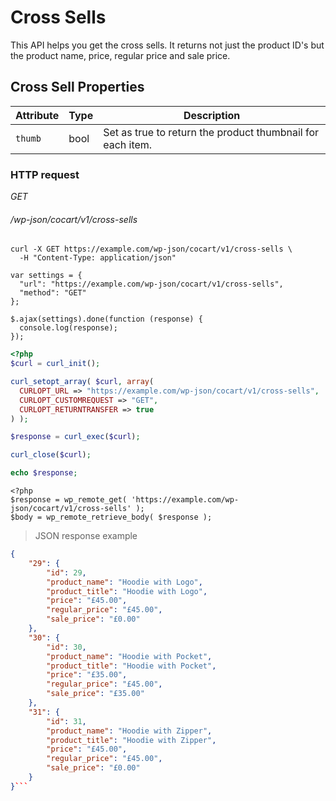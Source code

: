 # Cross Sells #

This API helps you get the cross sells. It returns not just the product ID's but the product name, price, regular price and sale price.

## Cross Sell Properties ##

| Attribute | Type | Description |
| --------- | ---- | ----------- |
| `thumb`   | bool | Set as true to return the product thumbnail for each item. |

### HTTP request ###

<div class="api-endpoint">
  <div class="endpoint-data">
    <i class="label label-get">GET</i>
    <h6>/wp-json/cocart/v1/cross-sells</h6>
  </div>
</div>

```shell
curl -X GET https://example.com/wp-json/cocart/v1/cross-sells \
  -H "Content-Type: application/json"
```

```javascript--jquery
var settings = {
  "url": "https://example.com/wp-json/cocart/v1/cross-sells",
  "method": "GET"
};

$.ajax(settings).done(function (response) {
  console.log(response);
});
```

```php
<?php
$curl = curl_init();

curl_setopt_array( $curl, array(
  CURLOPT_URL => "https://example.com/wp-json/cocart/v1/cross-sells",
  CURLOPT_CUSTOMREQUEST => "GET",
  CURLOPT_RETURNTRANSFER => true
) );

$response = curl_exec($curl);

curl_close($curl);

echo $response;
```

```php--wp-http-api
<?php
$response = wp_remote_get( 'https://example.com/wp-json/cocart/v1/cross-sells' );
$body = wp_remote_retrieve_body( $response );
```

> JSON response example

```json
{
    "29": {
        "id": 29,
        "product_name": "Hoodie with Logo",
        "product_title": "Hoodie with Logo",
        "price": "£45.00",
        "regular_price": "£45.00",
        "sale_price": "£0.00"
    },
    "30": {
        "id": 30,
        "product_name": "Hoodie with Pocket",
        "product_title": "Hoodie with Pocket",
        "price": "£35.00",
        "regular_price": "£45.00",
        "sale_price": "£35.00"
    },
    "31": {
        "id": 31,
        "product_name": "Hoodie with Zipper",
        "product_title": "Hoodie with Zipper",
        "price": "£45.00",
        "regular_price": "£45.00",
        "sale_price": "£0.00"
    }
}```
